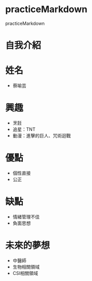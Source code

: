 # practiceMarkdown
practiceMarkdown
# 自我介紹

# 姓名
- 蔡喻芸

# 興趣
- 烹飪
- 追星：TNT
- 動漫：進擊的巨人、咒術迴戰

# 優點
- 個性直接
- 公正

# 缺點
- 情緒管理不佳
- 負面思想

# 未來的夢想
- 中醫師
- 生物相關領域
- CSI相關領域
